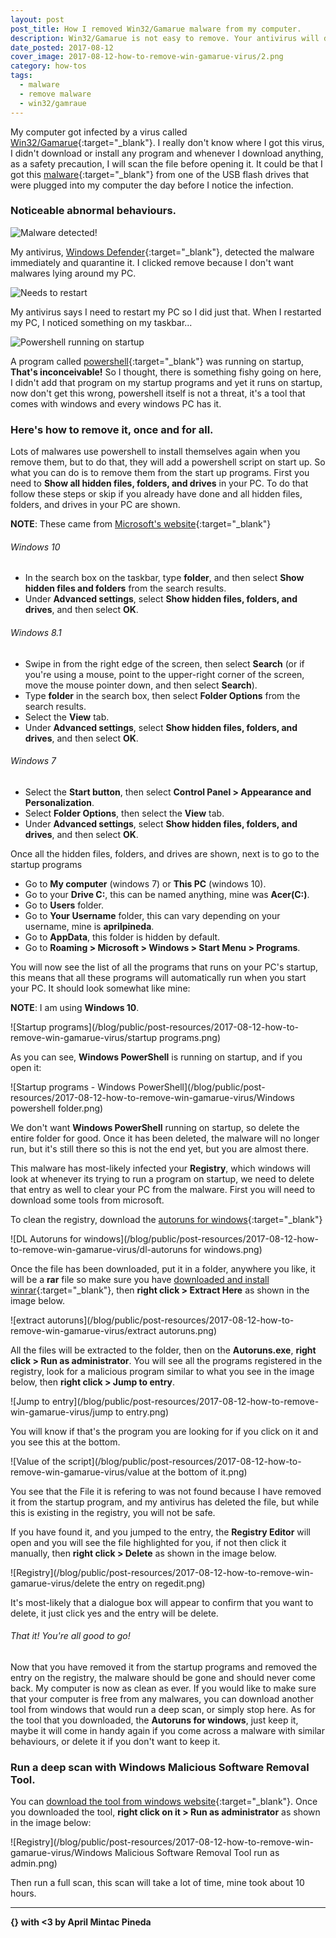 ```yaml
---
layout: post
post_title: How I removed Win32/Gamarue malware from my computer.
description: Win32/Gamarue is not easy to remove. Your antivirus will detect it, and even manage to delete it, but this virus has the ability to automatically run itself again everytime you restart your PC. In this guide, we will remove this virus once and for all.
date_posted: 2017-08-12
cover_image: 2017-08-12-how-to-remove-win-gamarue-virus/2.png
category: how-tos
tags:
  - malware
  - remove malware
  - win32/gamraue
---
```


My computer got infected by a virus called [Win32/Gamarue](https://www.microsoft.com/en-us/wdsi/threats/malware-encyclopedia-description?Name=Win32/Gamarue){:target="_blank"}. I really don't know where I got this virus, I didn't download or install any program and whenever I download anything, as a safety precaution, I will scan the file before opening it. It could be that I got this [malware](https://en.wikipedia.org/wiki/Malware){:target="_blank"} from one of the USB flash drives that were plugged into my computer the day before I notice the infection.

### Noticeable abnormal behaviours.

![Malware detected!](/blog/public/post-resources/2017-08-12-how-to-remove-win-gamarue-virus/1.png)

My antivirus, [Windows Defender](){:target="_blank"}, detected the malware immediately and quarantine it. I clicked remove because I don't want malwares lying around my PC.

![Needs to restart](/blog/public/post-resources/2017-08-12-how-to-remove-win-gamarue-virus/3.png)

My antivirus says I need to restart my PC so I did just that. When I restarted my PC, I noticed something on my taskbar...

![Powershell running on startup](/blog/public/post-resources/2017-08-12-how-to-remove-win-gamarue-virus/powershell-running.png)

A program called [powershell](https://msdn.microsoft.com/en-us/powershell/mt173057.aspx){:target="_blank"} was running on startup, **That's inconceivable!** So I thought, there is something fishy going on here, I didn't add that program on my startup programs and yet it runs on startup, now don't get this wrong, powershell itself is not a threat, it's a tool that comes with windows and every windows PC has it.

### Here's how to remove it, once and for all.

Lots of malwares use powershell to install themselves again when you remove them, but to do that, they will add a powershell script on start up. So what you can do is to remove them from the start up programs. First you need to **Show all hidden files, folders, and drives** in your PC. To do that follow these steps or skip if you already have done and all hidden files, folders, and drives in your PC are shown.

**NOTE**: These came from [Microsoft's website](https://support.microsoft.com/en-ph/help/14201/windows-show-hidden-files){:target="_blank"}

###### Windows 10

- In the search box on the taskbar, type **folder**, and then select **Show hidden files and folders** from the search results.
- Under **Advanced settings**, select **Show hidden files, folders, and drives**, and then select **OK**.

###### Windows 8.1

- Swipe in from the right edge of the screen, then select **Search** (or if you're using a mouse, point to the upper-right corner of the screen, move the mouse pointer down, and then select **Search**).
- Type **folder** in the search box, then select **Folder Options** from the search results.
- Select the **View** tab.
- Under **Advanced settings**, select **Show hidden files, folders, and drives**, and then select **OK**.

###### Windows 7 

- Select the **Start button**, then select **Control Panel > Appearance and Personalization**.
- Select **Folder Options**, then select the **View** tab.
- Under **Advanced settings**, select **Show hidden files, folders, and drives**, and then select **OK**.

Once all the hidden files, folders, and drives are shown, next is to go to the startup programs

- Go to **My computer** (windows 7) or **This PC** (windows 10).
- Go to your **Drive C:**, this can be named anything, mine was **Acer(C:)**.
- Go to **Users** folder.
- Go to **Your Username** folder, this can vary depending on your username, mine is **aprilpineda**.
- Go to **AppData**, this folder is hidden by default.
- Go to **Roaming > Microsoft > Windows > Start Menu > Programs**.

You will now see the list of all the programs that runs on your PC's startup, this means that all these programs will automatically run when you start your PC. It should look somewhat like mine:

**NOTE**: I am using **Windows 10**.

![Startup programs](/blog/public/post-resources/2017-08-12-how-to-remove-win-gamarue-virus/startup programs.png)

As you can see, **Windows PowerShell** is running on startup, and if you open it:

![Startup programs - Windows PowerShell](/blog/public/post-resources/2017-08-12-how-to-remove-win-gamarue-virus/Windows powershell folder.png)

We don't want **Windows PowerShell** running on startup, so delete the entire folder for good. Once it has been deleted, the malware will no longer run, but it's still there so this is not the end yet, but you are almost there.

This malware has most-likely infected your **Registry**, which windows will look at whenever its trying to run a program on startup, we need to delete that entry as well to clear your PC from the malware. First you will need to download some tools from microsoft.

To clean the registry, download the [autoruns for windows](https://docs.microsoft.com/en-us/sysinternals/downloads/autoruns){:target="_blank"}

![DL Autoruns for windows](/blog/public/post-resources/2017-08-12-how-to-remove-win-gamarue-virus/dl-autoruns for windows.png)

Once the file has been downloaded, put it in a folder, anywhere you like, it will be a **rar** file so make sure you have [downloaded and install winrar](http://www.rarlab.com/download.htm){:target="_blank"}, then **right click > Extract Here** as shown in the image below.

![extract autoruns](/blog/public/post-resources/2017-08-12-how-to-remove-win-gamarue-virus/extract autoruns.png)

All the files will be extracted to the folder, then on the **Autoruns.exe**, **right click > Run as administrator**. You will see all the programs registered in the registry, look for a malicious program similar to what you see in the image below, then **right click > Jump to entry**.

![Jump to entry](/blog/public/post-resources/2017-08-12-how-to-remove-win-gamarue-virus/jump to entry.png)

You will know if that's the program you are looking for if you click on it and you see this at the bottom.

![Value of the script](/blog/public/post-resources/2017-08-12-how-to-remove-win-gamarue-virus/value at the bottom of it.png)

You see that the File it is refering to was not found because I have removed it from the startup program, and my antivirus has deleted the file, but while this is existing in the registry, you will not be safe.

If you have found it, and you jumped to the entry, the **Registry Editor** will open and you will see the file highlighted for you, if not then click it manually, then **right click > Delete** as shown in the image below.

![Registry](/blog/public/post-resources/2017-08-12-how-to-remove-win-gamarue-virus/delete the entry on regedit.png)

It's most-likely that a dialogue box will appear to confirm that you want to delete, it just click yes and the entry will be delete.

###### That it! You're all good to go!

Now that you have removed it from the startup programs and removed the entry on the registry, the malware should be gone and should never come back. My computer is now as clean as ever. If you would like to make sure that your computer is free from any malwares, you can download another tool from windows that would run a deep scan, or simply stop here. As for the tool that you downloaded, the **Autoruns for windows**, just keep it, maybe it will come in handy again if you come across a malware with similar behaviours, or delete it if you don't want to keep it.

### Run a deep scan with Windows Malicious Software Removal Tool.

You can [download the tool from windows website](https://www.microsoft.com/en-us/download/malicious-software-removal-tool-details.aspx){:target="_blank"}. Once you downloaded the tool, **right click on it > Run as administrator** as shown in the image below:

![Registry](/blog/public/post-resources/2017-08-12-how-to-remove-win-gamarue-virus/Windows Malicious Software Removal Tool run as admin.png)

Then run a full scan, this scan will take a lot of time, mine took about 10 hours.

* * *

**{} with <3 by April Mintac Pineda**